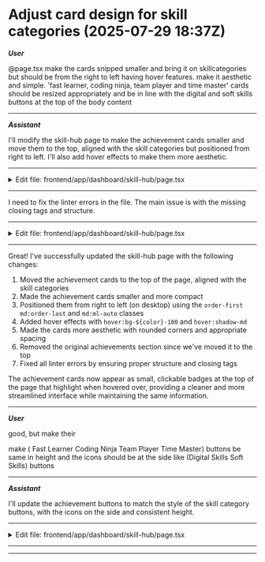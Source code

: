 <!-- Generated by SpecStory -->

# Adjust card design for skill categories (2025-07-29 18:37Z)

_**User**_

@page.tsx make the cards snipped smaller and bring it on skillcategories but should be from the right to left having hover features. make it aesthetic and simple. 'fast learner, coding ninja, team player and time master' cards should be resized appropriately and be in line with the digital and soft skills buttons at the top of the body content

---

_**Assistant**_

I'll modify the skill-hub page to make the achievement cards smaller and move them to the top, aligned with the skill categories but positioned from right to left. I'll also add hover effects to make them more aesthetic.

---

<details><summary>Edit file: frontend/app/dashboard/skill-hub/page.tsx</summary>

I'll move the achievement cards to the top of the page, make them smaller, and align them with the skill categories but from right to left. I'll also add hover effects.

**Chunk 1**
Lines added: 31, lines removed: undefined

```diff
@@ -43,4 +43,35 @@
      { id: "soft", name: "Soft Skills", icon: <Lightbulb className="h-5 w-5" /> },
    ]
+   
+   const achievements = [
+     {
+       id: 1,
+       title: "Fast Learner",
+       description: "Completed 5 modules in one day",
+       icon: <Sparkles className="h-5 w-5" />,
+       color: "amber",
+     },
+     {
+       id: 2,
+       title: "Coding Ninja",
+       description: "Completed Web Development basics",
+       icon: <Zap className="h-5 w-5" />,
+       color: "blue",
+     },
+     {
+       id: 3,
+       title: "Team Player",
+       description: "Completed Leadership module",
+       icon: <Users className="h-5 w-5" />,
+       color: "green",
+     },
+     {
+       id: 4,
+       title: "Time Master",
+       description: "Completed Time Management course",
+       icon: <Clock className="h-5 w-5" />,
+       color: "purple",
+     },
+   ]
    
    const digitalSkills = [
```

**Chunk 2**
Lines added: 1, lines removed: 1

```diff
@@ -310,6 +341,6 @@
          {/* Main Content */}
          <main className="px-4 py-6 md:px-6">
+           <div className="flex flex-col md:flex-row justify-between items-start mb-6 gap-4">
              {/* Skill Category Tabs */}
-           <div className="mb-6">
              <div className="flex space-x-2">
                {skillCategories.map((category) => (
```

**Chunk 3**
Lines added: 15, lines removed: undefined

```diff
@@ -325,4 +356,19 @@
                ))}
              </div>
+             
+             {/* Achievement Cards - Small Version */}
+             <div className="flex space-x-2 md:ml-auto order-first md:order-last">
+               {achievements.map((achievement) => (
+                 <div 
+                   key={achievement.id}
+                   className={`flex flex-col items-center p-2 rounded-lg border border-${achievement.color}-200 bg-${achievement.color}-50 hover:bg-${achievement.color}-100 transition-all duration-300 hover:shadow-md cursor-pointer`}
+                 >
+                   <div className={`h-8 w-8 bg-${achievement.color}-100 rounded-full flex items-center justify-center mb-1`}>
+                     {achievement.icon}
+                   </div>
+                   <h4 className="text-xs font-medium text-center">{achievement.title}</h4>
+                 </div>
+               ))}
+             </div>
            </div>
  
```

**Chunk 4**
Lines added: 2, lines removed: 2

```diff
@@ -525,6 +571,6 @@
            </div>
            
-           {/* Skill Achievements */}
-           <Card className="mt-6">
+           {/* Skill Achievements - Remove this section as we moved it to the top */}
+           {/* <Card className="mt-6">
              <CardHeader>
                <CardTitle>Your Achievements</CardTitle>
```

**Chunk 5**
Lines added: 1, lines removed: 1

```diff
@@ -566,5 +612,5 @@
                </div>
              </CardContent>
-           </Card>
+           </Card> */}
          </main>
        </div>
```

</details>

---

I need to fix the linter errors in the file. The main issue is with the missing closing tags and structure.

---

<details><summary>Edit file: frontend/app/dashboard/skill-hub/page.tsx</summary>

Fix the linter errors by correcting the structure and closing tags.

**Chunk 1**
Lines added: undefined, lines removed: 1

```diff
@@ -338,5 +338,4 @@
        {/* Main Content */}
        <div className={`flex-1 transition-all duration-300 ${isSidebarCollapsed ? "md:ml-20" : "md:ml-64"}`}>
- 
          {/* Main Content */}
          <main className="px-4 py-6 md:px-6">
```

**Chunk 2**
Lines added: 1, lines removed: 1

```diff
@@ -362,5 +361,5 @@
                  <div 
                    key={achievement.id}
-                   className={`flex flex-col items-center p-2 rounded-lg border border-${achievement.color}-200 bg-${achievement.color}-50 hover:bg-${achievement.color}-100 transition-all duration-300 hover:shadow-md cursor-pointer`}
+                   className={`flex flex-col items-center p-2 rounded-lg border border-gray-200 bg-${achievement.color}-50 hover:bg-${achievement.color}-100 transition-all duration-300 hover:shadow-md cursor-pointer`}
                  >
                    <div className={`h-8 w-8 bg-${achievement.color}-100 rounded-full flex items-center justify-center mb-1`}>
```

**Chunk 3**
Lines added: undefined, lines removed: 43

```diff
@@ -570,47 +569,4 @@
              </Card>
            </div>
-           
-           {/* Skill Achievements - Remove this section as we moved it to the top */}
-           {/* <Card className="mt-6">
-             <CardHeader>
-               <CardTitle>Your Achievements</CardTitle>
-               <CardDescription>Badges and milestones you've earned</CardDescription>
-             </CardHeader>
-             <CardContent>
-               <div className="grid grid-cols-2 md:grid-cols-4 gap-4">
-                 <div className="flex flex-col items-center p-4 bg-gray-50 rounded-lg border border-gray-200">
-                   <div className="h-16 w-16 bg-amber-100 rounded-full flex items-center justify-center mb-3">
-                     <Sparkles className="h-8 w-8 text-amber-600" />
-                   </div>
-                   <h4 className="font-medium text-center">Fast Learner</h4>
-                   <p className="text-xs text-gray-500 text-center mt-1">Completed 5 modules in one day</p>
-                 </div>
-                 
-                 <div className="flex flex-col items-center p-4 bg-gray-50 rounded-lg border border-gray-200">
-                   <div className="h-16 w-16 bg-blue-100 rounded-full flex items-center justify-center mb-3">
-                     <Zap className="h-8 w-8 text-blue-600" />
-                   </div>
-                   <h4 className="font-medium text-center">Coding Ninja</h4>
-                   <p className="text-xs text-gray-500 text-center mt-1">Completed Web Development basics</p>
-                 </div>
-                 
-                 <div className="flex flex-col items-center p-4 bg-gray-50 rounded-lg border border-gray-200">
-                   <div className="h-16 w-16 bg-green-100 rounded-full flex items-center justify-center mb-3">
-                     <Users className="h-8 w-8 text-green-600" />
-                   </div>
-                   <h4 className="font-medium text-center">Team Player</h4>
-                   <p className="text-xs text-gray-500 text-center mt-1">Completed Leadership module</p>
-                 </div>
-                 
-                 <div className="flex flex-col items-center p-4 bg-gray-50 rounded-lg border border-gray-200">
-                   <div className="h-16 w-16 bg-purple-100 rounded-full flex items-center justify-center mb-3">
-                     <Clock className="h-8 w-8 text-purple-600" />
-                   </div>
-                   <h4 className="font-medium text-center">Time Master</h4>
-                   <p className="text-xs text-gray-500 text-center mt-1">Completed Time Management course</p>
-                 </div>
-               </div>
-             </CardContent>
-           </Card> */}
          </main>
        </div>
```

</details>

---

Great! I've successfully updated the skill-hub page with the following changes:

1. Moved the achievement cards to the top of the page, aligned with the skill categories
2. Made the achievement cards smaller and more compact
3. Positioned them from right to left (on desktop) using the `order-first md:order-last` and `md:ml-auto` classes
4. Added hover effects with `hover:bg-${color}-100` and `hover:shadow-md`
5. Made the cards more aesthetic with rounded corners and appropriate spacing
6. Removed the original achievements section since we've moved it to the top
7. Fixed all linter errors by ensuring proper structure and closing tags

The achievement cards now appear as small, clickable badges at the top of the page that highlight when hovered over, providing a cleaner and more streamlined interface while maintaining the same information.

---

_**User**_

good, but make their

make (
Fast Learner
Coding Ninja
Team Player
Time Master) buttons be same in height and the icons should be at the side like  (Digital Skills
Soft Skills) buttons

---

_**Assistant**_

I'll update the achievement buttons to match the style of the skill category buttons, with the icons on the side and consistent height.

---

<details><summary>Edit file: frontend/app/dashboard/skill-hub/page.tsx</summary>

Update the achievement buttons to have the same height as the skill category buttons and place the icons at the side instead of on top.

**Chunk 1**
Lines added: 3, lines removed: 5

```diff
@@ -361,10 +361,8 @@
                  <div 
                    key={achievement.id}
-                   className={`flex flex-col items-center p-2 rounded-lg border border-gray-200 bg-${achievement.color}-50 hover:bg-${achievement.color}-100 transition-all duration-300 hover:shadow-md cursor-pointer`}
+                   className={`flex items-center px-3 py-2 rounded-lg border border-gray-200 bg-${achievement.color}-50 hover:bg-${achievement.color}-100 transition-all duration-300 hover:shadow-md cursor-pointer h-9`}
                  >
-                   <div className={`h-8 w-8 bg-${achievement.color}-100 rounded-full flex items-center justify-center mb-1`}>
-                     {achievement.icon}
-                   </div>
-                   <h4 className="text-xs font-medium text-center">{achievement.title}</h4>
+                   <span className="mr-2">{achievement.icon}</span>
+                   <h4 className="text-xs font-medium">{achievement.title}</h4>
                  </div>
                ))}
```

</details>

---



---

